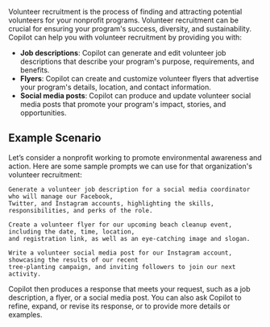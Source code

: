 Volunteer recruitment is the process of finding and attracting potential volunteers for your nonprofit programs. Volunteer recruitment can be crucial for ensuring your program's success, diversity, and sustainability. Copilot can help you with volunteer recruitment by providing you with:

- **Job descriptions**: Copilot can generate and edit volunteer job descriptions that describe your program's purpose, requirements, and benefits.
- **Flyers**: Copilot can create and customize volunteer flyers that advertise your program's details, location, and contact information.
- **Social media posts**: Copilot can produce and update volunteer social media posts that promote your program's impact, stories, and opportunities.

## Example Scenario

Let’s consider a nonprofit working to promote environmental awareness and action. Here are some sample prompts we can use for that organization's volunteer recruitment:

```
Generate a volunteer job description for a social media coordinator who will manage our Facebook, 
Twitter, and Instagram accounts, highlighting the skills, responsibilities, and perks of the role. 
```

```
Create a volunteer flyer for our upcoming beach cleanup event, including the date, time, location, 
and registration link, as well as an eye-catching image and slogan. 
```

```
Write a volunteer social media post for our Instagram account, showcasing the results of our recent 
tree-planting campaign, and inviting followers to join our next activity. 
```

Copilot then produces a response that meets your request, such as a job description, a flyer, or a social media post. You can also ask Copilot to refine, expand, or revise its response, or to provide more details or examples.
